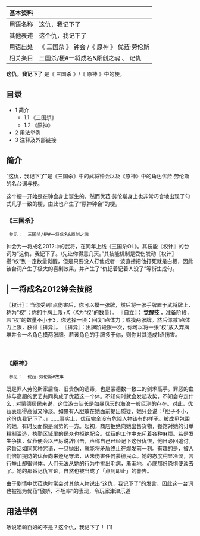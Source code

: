 |  **基本资料**  ||
|---|---|
|用语名称  |  这仇，我记下了   |
|其他表述  |  这个仇，我记下了   |
|用语出处  |  《  三国杀  》  钟会  /《  原神  》  优菈·劳伦斯   |
|相关条目  |  三国杀/梗#一将成名&原创之魂  、  记仇   |
  
**这仇，我记下了** 是《  三国杀  》/《  原神  》中的梗。

##  目录

  * 1  简介 
    * 1.1  《三国杀》 
    * 1.2  《原神》 
  * 2  用法举例 
  * 3  注释及外部链接 

##  简介

“这仇，我记下了”是《三国杀》中的武将钟会以及《原神》中的角色优菈·劳伦斯的名台词与梗。

这个梗一开始是在钟会身上诞生的，然而优菈·劳伦斯身上也非常巧合地出现了句式几乎一致的梗，由此也产生了“原神钟会”的梗。

###  《三国杀》

     参见：  三国杀/梗#一将成名&原创之魂 

钟会为一将成名2012中的武将，在同年上线《三国杀OL》。其技能〖权计〗的台词为“这仇，我记下了。/先让你得意几天。”其技能机制是受伤发动〖权计〗攒“权”到一定数量觉醒，但是只要没人打他或者一波直接把他打死就是白板，因此该台词产生了极大的喜剧效果，并产生了“仇记着记着人没了”等衍生成句。

|  一将成名2012钟会技能  
---  
  
〖权计〗：当你受到1点伤害后，你可以摸一张牌，然后将一张手牌置于武将牌上，称为“权”；你的手牌上限+X（X为“权”的数量）。  〖自立〗：  **觉醒技**
，准备阶段，若“权”的数量不小于3，你选择一项：回复1点体力；或摸两张牌。然后你减1点体力上限，获得〖排异〗。
〖排异〗：出牌阶段限一次，你可以将一张“权”放入弃牌堆并令一名角色摸两张牌。若该角色的手牌多于你，则你对其造成1点伤害。  </br>

</br>  
  
###  《原神》

     参见：  优菈·劳伦斯#故事 

既是罪人劳伦斯家后裔、旧贵族的遗毒，也是蒙德数一数二的剑术高手。罪恶的血脉与高超的武艺共同构成了优菈这一个体。不知何时就会发起攻势，不知会夺走什么…对蒙德居民来说，这位游击队长是如暴风天的海浪一般叵测的存在。对此，优菈表现得高傲又冷淡。如果有人胆敢在她面前提出质疑，她只会说：「胆子不小，这份仇我记下了。」……事实上，优菈完全没有危险人物该有的样子。被成见包围的她，有时反而像是弱势的一方。起初，商店拒绝向她出售货物，餐馆对她的订单粗制滥造，执勤区域里的民众也拒绝配合。优菈的工作中充斥着各种麻烦。若是发生争执，优菈便会以严厉说辞回击，声称自己已经记下这份仇恨，他日必回追讨。这番话如同某种咒语，一旦抛出，就能将矛盾终止在爆发前一刻。有趣的是，被人们倍加提防的优菈向来遵纪守法，从未伤害任何蒙德民众。她的态度稍显冷淡，言行举止却很得体。人们无法从她的行为中挑出毛病，渐渐地，心底那份恐惧便淡去了。她的那番记仇言论，自然也被当成了「点到即止」的警告。

由于剧情中优菈也时常会对其他人物说出“这仇，我记下了”的发言，因此这一台词也被视为优菈“傲娇、不坦率”的表现，令玩家津津乐道

##  用法举例

敢说咱萌百娘的不是？这个仇，我记下了！  [1]